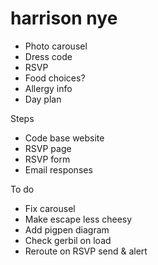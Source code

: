 # harrison nye

- Photo carousel
- Dress code
- RSVP
- Food choices?
- Allergy info
- Day plan

Steps

- Code base website
- RSVP page
- RSVP form
- Email responses

To do

- Fix carousel
- Make escape less cheesy
- Add pigpen diagram
- Check gerbil on load
- Reroute on RSVP send & alert

